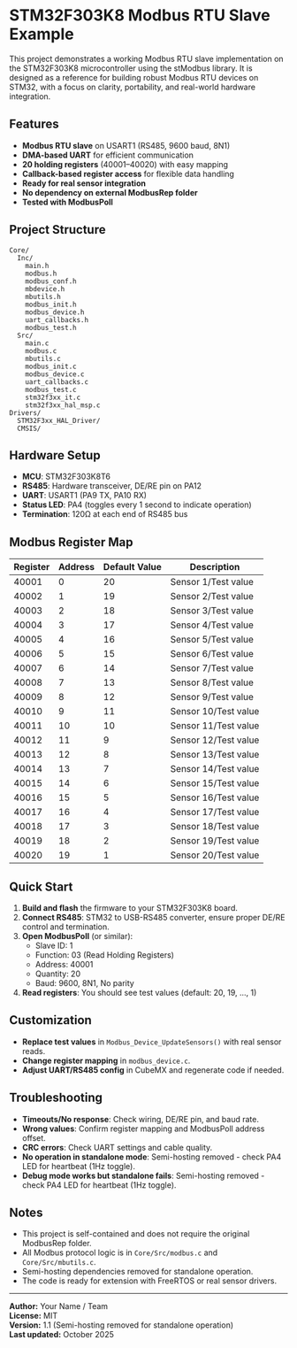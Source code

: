 # STM32F303K8 Modbus RTU Slave Example

This project demonstrates a working Modbus RTU slave implementation on the STM32F303K8 microcontroller using the stModbus library. It is designed as a reference for building robust Modbus RTU devices on STM32, with a focus on clarity, portability, and real-world hardware integration.

## Features

- **Modbus RTU slave** on USART1 (RS485, 9600 baud, 8N1)
- **DMA-based UART** for efficient communication
- **20 holding registers** (40001–40020) with easy mapping
- **Callback-based register access** for flexible data handling
- **Ready for real sensor integration**
- **No dependency on external ModbusRep folder**
- **Tested with ModbusPoll**

## Project Structure

```
Core/
  Inc/
    main.h
    modbus.h
    modbus_conf.h
    mbdevice.h
    mbutils.h
    modbus_init.h
    modbus_device.h
    uart_callbacks.h
    modbus_test.h
  Src/
    main.c
    modbus.c
    mbutils.c
    modbus_init.c
    modbus_device.c
    uart_callbacks.c
    modbus_test.c
    stm32f3xx_it.c
    stm32f3xx_hal_msp.c
Drivers/
  STM32F3xx_HAL_Driver/
  CMSIS/
```

## Hardware Setup

- **MCU**: STM32F303K8T6
- **RS485**: Hardware transceiver, DE/RE pin on PA12
- **UART**: USART1 (PA9 TX, PA10 RX)
- **Status LED**: PA4 (toggles every 1 second to indicate operation)
- **Termination**: 120Ω at each end of RS485 bus

## Modbus Register Map

| Register | Address | Default Value | Description          |
| -------- | ------- | ------------- | -------------------- |
| 40001    | 0       | 20            | Sensor 1/Test value  |
| 40002    | 1       | 19            | Sensor 2/Test value  |
| 40003    | 2       | 18            | Sensor 3/Test value  |
| 40004    | 3       | 17            | Sensor 4/Test value  |
| 40005    | 4       | 16            | Sensor 5/Test value  |
| 40006    | 5       | 15            | Sensor 6/Test value  |
| 40007    | 6       | 14            | Sensor 7/Test value  |
| 40008    | 7       | 13            | Sensor 8/Test value  |
| 40009    | 8       | 12            | Sensor 9/Test value  |
| 40010    | 9       | 11            | Sensor 10/Test value |
| 40011    | 10      | 10            | Sensor 11/Test value |
| 40012    | 11      | 9             | Sensor 12/Test value |
| 40013    | 12      | 8             | Sensor 13/Test value |
| 40014    | 13      | 7             | Sensor 14/Test value |
| 40015    | 14      | 6             | Sensor 15/Test value |
| 40016    | 15      | 5             | Sensor 16/Test value |
| 40017    | 16      | 4             | Sensor 17/Test value |
| 40018    | 17      | 3             | Sensor 18/Test value |
| 40019    | 18      | 2             | Sensor 19/Test value |
| 40020    | 19      | 1             | Sensor 20/Test value |

## Quick Start

1. **Build and flash** the firmware to your STM32F303K8 board.
2. **Connect RS485**: STM32 to USB-RS485 converter, ensure proper DE/RE control and termination.
3. **Open ModbusPoll** (or similar):
   - Slave ID: 1
   - Function: 03 (Read Holding Registers)
   - Address: 40001
   - Quantity: 20
   - Baud: 9600, 8N1, No parity
4. **Read registers**: You should see test values (default: 20, 19, ..., 1)

## Customization

- **Replace test values** in `Modbus_Device_UpdateSensors()` with real sensor reads.
- **Change register mapping** in `modbus_device.c`.
- **Adjust UART/RS485 config** in CubeMX and regenerate code if needed.

## Troubleshooting

- **Timeouts/No response**: Check wiring, DE/RE pin, and baud rate.
- **Wrong values**: Confirm register mapping and ModbusPoll address offset.
- **CRC errors**: Check UART settings and cable quality.
- **No operation in standalone mode**: Semi-hosting removed - check PA4 LED for heartbeat (1Hz toggle).
- **Debug mode works but standalone fails**: Semi-hosting removed - check PA4 LED for heartbeat (1Hz toggle).

## Notes

- This project is self-contained and does not require the original ModbusRep folder.
- All Modbus protocol logic is in `Core/Src/modbus.c` and `Core/Src/mbutils.c`.
- Semi-hosting dependencies removed for standalone operation.
- The code is ready for extension with FreeRTOS or real sensor drivers.

---

**Author:** Your Name / Team  
**License:** MIT  
**Version:** 1.1 (Semi-hosting removed for standalone operation)  
**Last updated:** October 2025
